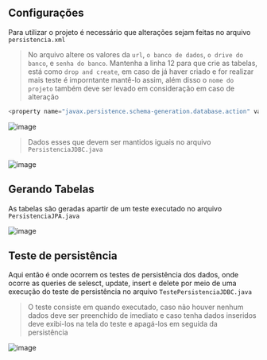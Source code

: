 ## Configurações

Para utilizar o projeto é necessário que alterações sejam feitas no arquivo `persistencia.xml`

> No arquivo altere os valores da `url`, `o banco de dados`, `o drive do banco`, e `senha do banco`. Mantenha a linha 12 para que crie as tabelas, está como `drop and create`, em caso de já haver criado e for realizar mais teste é imporntante mantê-lo assim, além disso o `nome do projeto` também deve ser levado em consideração em caso de alteração
```java
<property name="javax.persistence.schema-generation.database.action" value="drop-and-create"/>
```
![image](https://user-images.githubusercontent.com/85123013/152620986-85c15554-ef4d-4e2f-b639-cae6ee80e3c0.png)

> Dados esses que devem ser mantidos iguais no arquivo `PersistenciaJDBC.java`

![image](https://user-images.githubusercontent.com/85123013/152621263-9fa6d8c1-8449-48cc-941d-40db8e0bb555.png)


## Gerando Tabelas

As tabelas são geradas apartir de um teste executado no arquivo `PersistenciaJPA.java`

![image](https://user-images.githubusercontent.com/85123013/152621396-ba9abd39-1c8f-4eee-8fd4-fb43576da809.png)


## Teste de persistência 

Aqui então é onde ocorrem os testes de persistência dos dados, onde ocorre as queries de selesct, update, insert e delete por meio de uma execução do teste de persistência no arquivo `TestePersistenciaJDBC.java`

> O teste consiste em quando executado, caso não houver nenhum dados deve ser preenchido de imediato e caso tenha dados inseridos deve exibi-los na tela do teste e apagá-los em seguida da persistência

![image](https://user-images.githubusercontent.com/85123013/152621545-0e347e88-cb0e-4ccd-9bef-ba97e7908c22.png)


